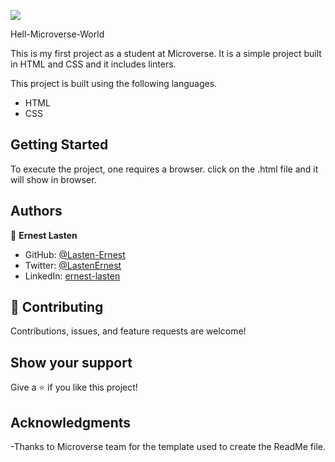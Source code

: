 ![](https://img.shields.io/badge/Microverse-blueviolet)

Hell-Microverse-World

This is my first project as a student at Microverse. It is a simple project built in HTML and CSS and it includes linters.


This project is built using the following languages.
- HTML
- CSS

## Getting Started
To execute the project, one requires a browser. click on the .html file and it will show in browser.

## Authors

👤 **Ernest Lasten**

- GitHub: [@Lasten-Ernest](https://github.com/Lasten-Ernest/Hello-Microverse-World)
- Twitter: [@LastenErnest](https://twitter.com/LastenErnest)
- LinkedIn: [ernest-lasten](https://linkedin.com/ernest-lasten)

## 🤝 Contributing

Contributions, issues, and feature requests are welcome!


## Show your support

Give a ⭐️ if you like this project!

## Acknowledgments

-Thanks to Microverse team for the template used to create the ReadMe file.


